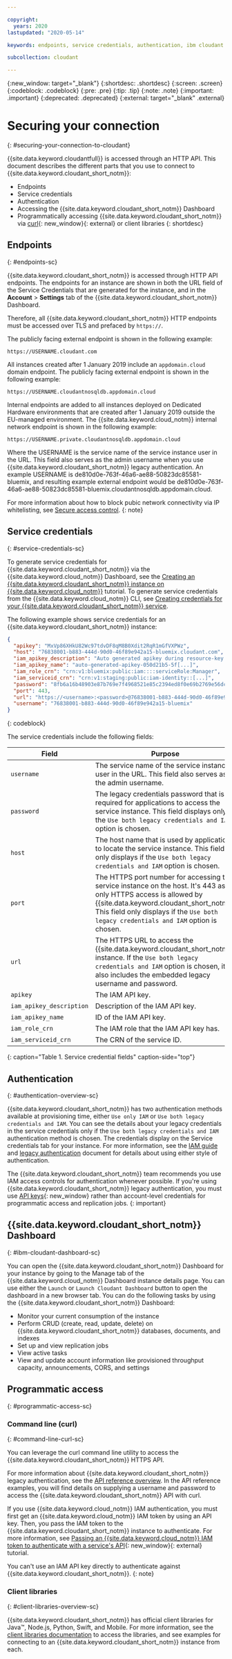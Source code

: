 ```yaml
---

copyright:
  years: 2020
lastupdated: "2020-05-14"

keywords: endpoints, service credentials, authentication, ibm cloudant dashboard, curl, client libraries, IP whitelisting

subcollection: cloudant

---
```


{:new_window: target="_blank"}
{:shortdesc: .shortdesc}
{:screen: .screen}
{:codeblock: .codeblock}
{:pre: .pre}
{:tip: .tip}
{:note: .note}
{:important: .important}
{:deprecated: .deprecated}
{:external: target="_blank" .external}

<!-- Acrolinx: 2020-0-0 -->

# Securing your connection
{: #securing-your-connection-to-cloudant}

{{site.data.keyword.cloudantfull}} is accessed through an HTTP API. This document describes the different parts that you use to connect to {{site.data.keyword.cloudant_short_notm}}:
- Endpoints
- Service credentials
- Authentication
- Accessing the {{site.data.keyword.cloudant_short_notm}} Dashboard
- Programmatically accessing {{site.data.keyword.cloudant_short_notm}} via [curl](https://curl.haxx.se/){: new_window}{: external} or client libraries 
{: shortdesc}

## Endpoints
{: #endpoints-sc}

{{site.data.keyword.cloudant_short_notm}} is accessed through HTTP API endpoints. The endpoints for an instance are 
shown in both the URL field of the Service Credentials that are generated for the instance, and in the **Account** > **Settings** tab of the 
{{site.data.keyword.cloudant_short_notm}} Dashboard.

Therefore, all {{site.data.keyword.cloudant_short_notm}} HTTP endpoints must be accessed over TLS and prefaced by `https://`.

The publicly facing external endpoint is shown in the following example:

`https://USERNAME.cloudant.com`

All instances created after 1 January 2019 include an `appdomain.cloud` domain endpoint. The publicly facing 
external endpoint is shown in the following example:

`https://USERNAME.cloudantnosqldb.appdomain.cloud`

Internal endpoints are added to all instances deployed on Dedicated Hardware environments that are created after 1 January 2019
outside the EU-managed environment. The {{site.data.keyword.cloud_notm}} internal network endpoint is shown in the following example:

`https://USERNAME.private.cloudantnosqldb.appdomain.cloud`

Where the USERNAME is the service name of the service instance user in the URL. This field also serves as the admin username
when you use {{site.data.keyword.cloudant_short_notm}} legacy authentication. An example USERNAME is 
de810d0e-763f-46a6-ae88-50823dc85581-bluemix, and resulting example external endpoint would be 
de810d0e-763f-46a6-ae88-50823dc85581-bluemix.cloudantnosqldb.appdomain.cloud. 

For more information about how to block pubic network connectivity via IP whitelisting, see [Secure access control](https://cloud.ibm.com/docs/Cloudant?topic=cloudant-security#secure-access-control).
{: note}

## Service credentials
{: #service-credentials-sc}

To generate service credentials for {{site.data.keyword.cloudant_short_notm}} via the {{site.data.keyword.cloud_notm}}
Dashboard, see the [Creating an {{site.data.keyword.cloudant_short_notm}} instance on {{site.data.keyword.cloud_notm}}](/docs/Cloudant?topic=cloudant-creating-an-ibm-cloudant-instance-on-ibm-cloud#creating-an-ibm-cloudant-instance-on-ibm-cloud) tutorial. To generate service credentials from 
the {{site.data.keyword.cloud_notm}} CLI, see [Creating credentials for your {{site.data.keyword.cloudant_short_notm}}
service](/docs/Cloudant?topic=cloudant-creating-an-ibm-cloudant-instance-on-ibm-cloud-by-using-the-ibm-cloud-cli#creating-an-ibm-cloudant-instance-on-ibm-cloud-by-using-the-ibm-cloud-cli). 

The following example shows service credentials for an {{site.data.keyword.cloudant_short_notm}} instance:

```json
{
  "apikey": "MxVp86XHkU82Wc97tdvDF8qM8B0Xdit2RqR1mGfVXPWz",
  "host": "76838001-b883-444d-90d0-46f89e942a15-bluemix.cloudant.com",
  "iam_apikey_description": "Auto generated apikey during resource-key [...]",
  "iam_apikey_name": "auto-generated-apikey-050d21b5-5f[...]",
  "iam_role_crn": "crn:v1:bluemix:public:iam::::serviceRole:Manager",
  "iam_serviceid_crn": "crn:v1:staging:public:iam-identity::[...]",
  "password": "8fb6a16b48903e87b769e7f4968521e85c2394ed8f0e69b2769e56dcb27d2e76",
  "port": 443,
  "url": "https://<username>:<password>@76838001-b883-444d-90d0-46f89e942a15-bluemix.cloudant.com",
  "username": "76838001-b883-444d-90d0-46f89e942a15-bluemix"
}
```
{: codeblock}

The service credentials include the following fields:

Field | Purpose
------|--------
`username` | The service name of the service instance user in the URL. This field also serves as the admin username. 
`password` | The legacy credentials password that is required for applications to access the service instance. This field displays only if the `Use both legacy credentials and IAM` option is chosen. 
`host` | The host name that is used by applications to locate the service instance. This field only displays if the `Use both legacy credentials and IAM` option is chosen. 
`port` | The HTTPS port number for accessing the service instance on the host. It's 443 as only HTTPS access is allowed by {{site.data.keyword.cloudant_short_notm}}. This field only displays if the `Use both legacy credentials and IAM` option is chosen. 
`url`	| The HTTPS URL to access the {{site.data.keyword.cloudant_short_notm}} instance. If the `Use both legacy credentials and IAM` option is chosen, it also includes the embedded legacy username and password. 
`apikey` | The IAM API key. 
`iam_apikey_description` | Description of the IAM API key. 
`iam_apikey_name` | ID of the IAM API key.
`iam_role_crn` | The IAM role that the IAM API key has.
`iam_serviceid_crn`	| The CRN of the service ID.
{: caption="Table 1. Service credential fields" caption-side="top"}

## Authentication
{: #authentication-overview-sc}

{{site.data.keyword.cloudant_short_notm}} has two authentication methods available at provisioning time, either 
`Use only IAM` or `Use both legacy credentials and IAM`. You can see the details about your legacy credentials in the 
service credentials only if the `Use both legacy credentials and IAM` authentication method is chosen. The credentials display on the Service 
credentials tab for your instance. For more information, see the 
[IAM guide](/docs/Cloudant?topic=cloudant-ibm-cloud-identity-and-access-management-iam-#ibm-cloud-identity-and-access-management-iam-)
 and [legacy authentication](/docs/Cloudant?topic=cloudant-authentication#authentication) document for details about using 
 either style of authentication.
 
The {{site.data.keyword.cloudant_short_notm}} team recommends you use IAM access controls for authentication whenever possible. If you're using {{site.data.keyword.cloudant_short_notm}} legacy authentication, you must use [API keys](/docs/Cloudant?topic=cloudant-authorization#api-keys){: new_window} rather than account-level credentials for programmatic access and replication jobs. 
{: important}

## {{site.data.keyword.cloudant_short_notm}} Dashboard
{: #ibm-cloudant-dashboard-sc}

You can open the {{site.data.keyword.cloudant_short_notm}} Dashboard for your instance by going to the Manage tab of 
the {{site.data.keyword.cloud_notm}} Dashboard instance details page. You can use either the `Launch` or `Launch Cloudant Dashboard`
button to open the dashboard in a new browser tab. You can do the following tasks by using the {{site.data.keyword.cloudant_short_notm}} Dashboard:

- Monitor your current consumption of the instance
- Perform CRUD (create, read, update, delete) on {{site.data.keyword.cloudant_short_notm}} databases, documents, and indexes
- Set up and view replication jobs
- View active tasks
- View and update account information like provisioned throughput capacity, announcements, CORS, and settings

## Programmatic access
{: #programmatic-access-sc}

### Command line (curl)
{: #command-line-curl-sc}

You can leverage the curl command line utility to access the {{site.data.keyword.cloudant_short_notm}} HTTPS API. 

For more information about {{site.data.keyword.cloudant_short_notm}} legacy authentication, see the [API reference overview](/docs/Cloudant?topic=cloudant-api-reference-overview#api-reference-overview). In the API reference examples, you will find details on supplying a username and 
password to access the {{site.data.keyword.cloudant_short_notm}} API with curl.

If you use {{site.data.keyword.cloud_notm}} IAM authentication, you must first get an {{site.data.keyword.cloud_notm}} IAM token by using an API key. Then, you pass the IAM token to the {{site.data.keyword.cloudant_short_notm}} instance to authenticate. For more information, see [Passing an 
{{site.data.keyword.cloud_notm}} IAM token to authenticate with a service's API](https://cloud.ibm.com/docs/services/iam?topic=iam-iamapikeysforservices#token_auth){: new_window}{: external} 
tutorial. 

You can't use an IAM API key directly to authenticate against {{site.data.keyword.cloudant_short_notm}}.
{: note}

### Client libraries
{: #client-libraries-overview-sc}

{{site.data.keyword.cloudant_short_notm}} has official client libraries for Java&trade;, Node.js, Python, Swift, and Mobile. For more information, see the [client libraries documentation](/docs/Cloudant?topic=cloudant-client-libraries#client-libraries) to access the libraries, and see examples for connecting to an {{site.data.keyword.cloudant_short_notm}}
instance from each. 
